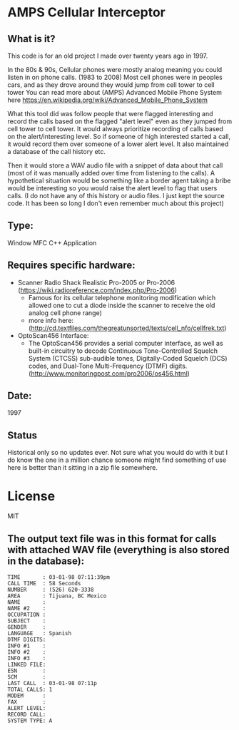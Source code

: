 # AMPS Cellular Interceptor

## What is it?

This code is for an old project I made over twenty years ago in 1997. 

In the 80s & 90s, Cellular phones were mostly analog meaning you could listen in on phone calls. (1983 to 2008)
Most cell phones were in peoples cars, and as they drove around they would jump from cell tower to cell tower 
You can read more about (AMPS) Advanced Mobile Phone System here
https://en.wikipedia.org/wiki/Advanced_Mobile_Phone_System

What this tool did was follow people that were flagged interesting and record the calls based on the flagged "alert level" even as they jumped from cell tower to cell tower.
It would always prioritize recording of calls based on the alert/interesting level. So if someone of high interested started a call, it would record them over someone of a lower alert level.
It also maintained a database of the call history etc.

Then it would store a WAV audio file with a snippet of data about that call (most of it was manually added over time from listening to the calls).
A hypothetical situation would be something like a border agent taking a bribe would be interesting so you would raise the alert level to flag that users calls.
(I do not have any of this history or audio files. I just kept the source code. It has been so long I don't even remember much about this project)


## Type:
Window MFC C++ Application

## Requires specific hardware:
- Scanner Radio Shack Realistic Pro-2005 or Pro-2006 (https://wiki.radioreference.com/index.php/Pro-2006)
  - Famous for its cellular telephone monitoring modification which allowed one to cut a diode inside the scanner to receive the old analog cell phone range)
  - more info here: (http://cd.textfiles.com/thegreatunsorted/texts/cell_nfo/cellfrek.txt)
- OptoScan456 Interface:
  - The OptoScan456 provides a serial computer interface, as well as built-in circuitry to decode Continuous Tone-Controlled Squelch System (CTCSS) sub-audible tones, Digitally-Coded Squelch (DCS) codes, and Dual-Tone Multi-Frequency (DTMF) digits. (http://www.monitoringpost.com/pro2006/os456.html)

## Date:
1997

## Status
Historical only so no updates ever. Not sure what you would do with it but I do know the one in a million chance someone might find something of use here is better than it sitting in a zip file somewhere.

# License
MIT




## The output text file was in this format for calls with attached WAV file (everything is also stored in the database):
```
TIME       : 03-01-98 07:11:39pm
CALL TIME  : 58 Seconds
NUMBER     : (526) 620-3338
AREA       : Tijuana, BC Mexico   
NAME       : 
NAME #2    : 
OCCUPATION : 
SUBJECT    : 
GENDER     : 
LANGUAGE   : Spanish
DTMF DIGITS: 
INFO #1    : 
INFO #2    : 
INFO #3    : 
LINKED FILE: 
ESN        : 
SCM        : 
LAST CALL  : 03-01-98 07:11p
TOTAL CALLS: 1
MODEM      : 
FAX        : 
ALERT LEVEL: 
RECORD CALL: 
SYSTEM TYPE: A
```